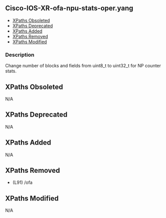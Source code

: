 ## Cisco-IOS-XR-ofa-npu-stats-oper.yang

- [XPaths Obsoleted](#xpaths-obsoleted)
- [XPaths Deprecated](#xpaths-deprecated)
- [XPaths Added](#xpaths-added)
- [XPaths Removed](#xpaths-removed)
- [XPaths Modified](#xpaths-modified)

### Description

Change number of blocks and fields from uint8_t to uint32_t for NP counter stats.

## XPaths Obsoleted

N/A

## XPaths Deprecated

N/A

## XPaths Added

N/A

## XPaths Removed

- (L91)	/ofa

## XPaths Modified

N/A


